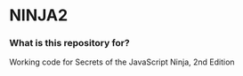# NINJA2 #

### What is this repository for? ###

Working code for Secrets of the JavaScript Ninja, 2nd Edition